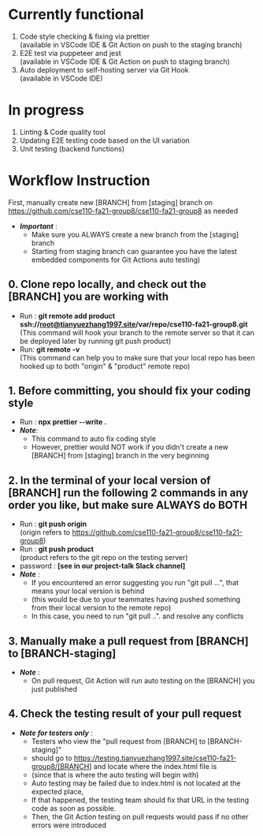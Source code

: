 # Currently functional
1. Code style checking & fixing via prettier   
(available in VSCode IDE & Git Action on push to the staging branch)
3. E2E test via puppeteer and jest   
(available in VSCode IDE & Git Action on push to staging branch) 
5. Auto deployment to self-hosting server via Git Hook  
(available in VSCode IDE)  
# In progress
1. Linting & Code quality tool
3. Updating E2E testing code based on the UI variation
4. Unit testing (backend functions)
# Workflow Instruction  
First, manually create new [BRANCH] from [staging] branch on https://github.com/cse110-fa21-group8/cse110-fa21-group8 as needed  
- **_Important_** :  
  - Make sure you ALWAYS create a new branch from the [staging] branch  
  - Starting from staging branch can guarantee you have the latest embedded components for Git Actions auto testing)  
## 0. Clone repo locally, and check out the [BRANCH] you are working with  
- Run : **git remote add product ssh://root@tianyuezhang1997.site/var/repo/cse110-fa21-group8.git**    
  (This command will hook your branch to the remote server so that it can be deployed later by running git push product)  
- Run: **git remote -v**    
 (This command can help you to make sure that your local repo has been hooked up to both "origin" & "product" remote repo)  
## 1. Before committing, you should fix your coding style 
- Run : **npx prettier --write .**  
- **_Note_**:  
  - This command to auto fix coding style  
  - However, prettier would NOT work if you didn't create a new [BRANCH] from [staging] branch in the very beginning  
## 2. In the terminal of your local version of [BRANCH] run the following 2 commands in any order you like, but make sure ALWAYS do BOTH  
- Run : **git push origin**  
  (origin refers to https://github.com/cse110-fa21-group8/cse110-fa21-group8)  
- Run : **git push product**  
  (product refers to the git repo on the testing server)  
- password : **[see in our project-talk Slack channel]**
- **_Note_** :  
  - If you encountered an error suggesting you run "git pull ...", that means your local version is behind  
  - (this would be due to your teammates having pushed something from their local version to the remote repo)  
  - In this case, you need to run "git pull ..". and resolve any conflicts  
## 3. Manually make a pull request from [BRANCH] to [BRANCH-staging]  
- **_Note_** :  
  - On pull request, Git Action will run auto testing on the [BRANCH] you just published  
## 4. Check the testing result of your pull request  
- **_Note for testers only_** :  
  - Testers who view the "pull request from [BRANCH] to [BRANCH-staging]"  
  - should go to https://testing.tianyuezhang1997.site/cse110-fa21-group8/[BRANCH] and locate where the index.html file is  
  - (since that is where the auto testing will begin with)  
  - Auto testing may be failed due to index.html is not located at the expected place,  
  - If that happened, the testing team should fix that URL in the testing code as soon as possible.  
  - Then, the Git Action testing on pull requests would pass if no other errors were introduced  
